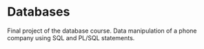 # Databases
Final project of the database course. Data manipulation of a phone company using SQL and PL/SQL statements.
